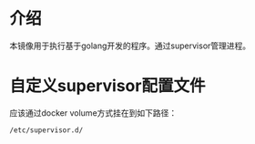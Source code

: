# 介绍
本镜像用于执行基于golang开发的程序。通过supervisor管理进程。

# 自定义supervisor配置文件
应该通过docker volume方式挂在到如下路径：
```
/etc/supervisor.d/
```
